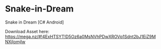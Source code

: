 # Snake-in-Dream
Snake in Dream [C# Android]

Download Asset here:
https://mega.nz/#!4ExHTSYT!D5Oz6a0MsNVhPDwXROVp1Sdnt2bJ1EiZ9MNXjIomjIw
